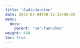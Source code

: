 ```yaml
---
title: "Audiodateien"
date: 2025-03-04T00:11:22+00:00
menu:
  docs:
    parent: "anrufannahme"
weight: 404
toc: true
---
```


